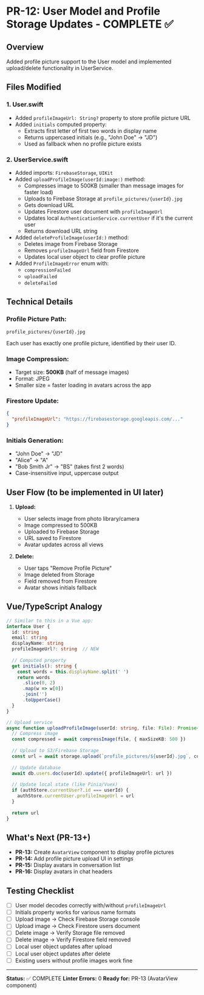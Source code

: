 # PR-12: User Model and Profile Storage Updates - COMPLETE ✅

## Overview
Added profile picture support to the User model and implemented upload/delete functionality in UserService.

## Files Modified

### 1. **User.swift**
- Added `profileImageUrl: String?` property to store profile picture URL
- Added `initials` computed property:
  - Extracts first letter of first two words in display name
  - Returns uppercased initials (e.g., "John Doe" → "JD")
  - Used as fallback when no profile picture exists

### 2. **UserService.swift**
- Added imports: `FirebaseStorage`, `UIKit`
- Added `uploadProfileImage(userId:image:)` method:
  - Compresses image to 500KB (smaller than message images for faster load)
  - Uploads to Firebase Storage at `profile_pictures/{userId}.jpg`
  - Gets download URL
  - Updates Firestore user document with `profileImageUrl`
  - Updates local `AuthenticationService.currentUser` if it's the current user
  - Returns download URL string
- Added `deleteProfileImage(userId:)` method:
  - Deletes image from Firebase Storage
  - Removes `profileImageUrl` field from Firestore
  - Updates local user object to clear profile picture
- Added `ProfileImageError` enum with:
  - `compressionFailed`
  - `uploadFailed`
  - `deleteFailed`

## Technical Details

### **Profile Picture Path:**
```
profile_pictures/{userId}.jpg
```
Each user has exactly one profile picture, identified by their user ID.

### **Image Compression:**
- Target size: **500KB** (half of message images)
- Format: JPEG
- Smaller size = faster loading in avatars across the app

### **Firestore Update:**
```json
{
  "profileImageUrl": "https://firebasestorage.googleapis.com/..."
}
```

### **Initials Generation:**
- "John Doe" → "JD"
- "Alice" → "A"
- "Bob Smith Jr" → "BS" (takes first 2 words)
- Case-insensitive input, uppercase output

## User Flow (to be implemented in UI later)

1. **Upload:**
   - User selects image from photo library/camera
   - Image compressed to 500KB
   - Uploaded to Firebase Storage
   - URL saved to Firestore
   - Avatar updates across all views

2. **Delete:**
   - User taps "Remove Profile Picture"
   - Image deleted from Storage
   - Field removed from Firestore
   - Avatar shows initials fallback

## Vue/TypeScript Analogy

```typescript
// Similar to this in a Vue app:
interface User {
  id: string
  email: string
  displayName: string
  profileImageUrl?: string  // NEW
  
  // Computed property
  get initials(): string {
    const words = this.displayName.split(' ')
    return words
      .slice(0, 2)
      .map(w => w[0])
      .join('')
      .toUpperCase()
  }
}

// Upload service
async function uploadProfileImage(userId: string, file: File): Promise<string> {
  // Compress image
  const compressed = await compressImage(file, { maxSizeKB: 500 })
  
  // Upload to S3/Firebase Storage
  const url = await storage.upload(`profile_pictures/${userId}.jpg`, compressed)
  
  // Update database
  await db.users.doc(userId).update({ profileImageUrl: url })
  
  // Update local state (like Pinia/Vuex)
  if (authStore.currentUser?.id === userId) {
    authStore.currentUser.profileImageUrl = url
  }
  
  return url
}
```

## What's Next (PR-13+)
- **PR-13:** Create `AvatarView` component to display profile pictures
- **PR-14:** Add profile picture upload UI in settings
- **PR-15:** Display avatars in conversation list
- **PR-16:** Display avatars in chat headers

## Testing Checklist
- [ ] User model decodes correctly with/without `profileImageUrl`
- [ ] Initials property works for various name formats
- [ ] Upload image → Check Firebase Storage console
- [ ] Upload image → Check Firestore users document
- [ ] Delete image → Verify Storage file removed
- [ ] Delete image → Verify Firestore field removed
- [ ] Local user object updates after upload
- [ ] Local user object updates after delete
- [ ] Existing users without profile images work fine

---

**Status:** ✅ COMPLETE
**Linter Errors:** 0
**Ready for:** PR-13 (AvatarView component)

